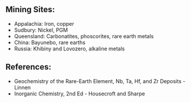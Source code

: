 ## Mining Sites:
- Appalachia: Iron, copper
- Sudbury: Nickel, PGM
- Queensland: Carbonatites, phoscorites, rare earth metals
- China: Bayunebo, rare earths
- Russia: Khibiny and Lovozero, alkaline metals

## References:
- Geochemistry of the Rare-Earth Element, Nb, Ta, Hf, and Zr Deposits - Linnen
- Inorganic Chemistry, 2nd Ed - Housecroft and Sharpe